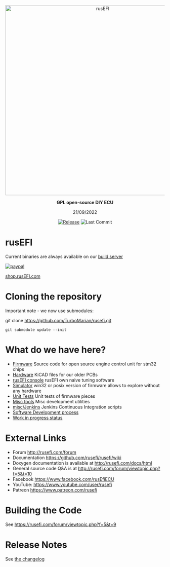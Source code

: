 <div align="center">


<img src="https://raw.githubusercontent.com/wiki/rusefi/rusefi/Images/logo_new.png" alt="rusEFI" width="600" />

<b>GPL open-source DIY ECU</b>

21/09/2022

[![Release](https://img.shields.io/github/v/release/rusefi/rusefi?style=flat)](https://github.com/rusefi/rusefi/releases/latest) ![Last Commit](https://img.shields.io/github/last-commit/rusefi/rusefi?style=flat)
</div>


# rusEFI

Current binaries are always available on our [build server](http://rusefi.com/build_server/)

[![paypal](https://img.shields.io/badge/%E2%99%A5%EF%B8%8Fdonate-orange)](https://www.paypal.com/cgi-bin/webscr?cmd=_s-xclick&hosted_button_id=6YSSN35GWYS3A)

[shop.rusEFI.com](https://www.shop.rusefi.com/)

# Cloning the repository

Important note - we now use submodules:

git clone https://github.com/TurboMarian/rusefi.git

`git submodule update --init`

# What do we have here?
 * [Firmware](/firmware) Source code for open source engine control unit for stm32 chips
 * [Hardware](/hardware) KiCAD files for our older PCBs
 * [rusEFI console](/java_console) rusEFI own naive tuning software
 * [Simulator](/simulator) win32 or posix version of firmware allows to explore without any hardware 
 * [Unit Tests](/unit_tests) Unit tests of firmware pieces
 * [Misc tools](/java_tools) Misc development utilities
 * [misc/Jenkins](/misc/jenkins) Jenkins Continuous Integration scripts
 * [Software Development process](misc/SoftwareDevelopmentProcess.md)
 * [Work in progress status](work_in_progress.md)

# External Links

 * Forum http://rusefi.com/forum
 * Documentation https://github.com/rusefi/rusefi/wiki
 * Doxygen documentation is available at http://rusefi.com/docs/html
 * General source code Q&A is at http://rusefi.com/forum/viewtopic.php?f=5&t=10
 * Facebook https://www.facebook.com/rusEfiECU
 * YouTube: https://www.youtube.com/user/rusefi
 * Patreon https://www.patreon.com/rusefi

# Building the Code
See https://rusefi.com/forum/viewtopic.php?f=5&t=9


# Release Notes

See [the changelog](firmware/CHANGELOG.md)

